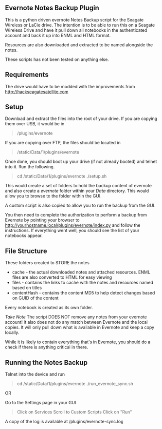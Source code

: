 Evernote Notes Backup Plugin
----------------------------

This is a python driven evernote Notes Backup script for the Seagate Wireless or LaCie drive.
The intention is to be able to run this on a Seagate Wireless Drive and have it pull down all
notebooks in the authenticated account and back it up into ENML and HTML format.

Resources are also downloaded and extracted to be named alongside the notes.

These scripts has not been tested on anything else.

Requirements
------------
The drive would have to be modded with the improvements from http://hackseagatesatellite.com

Setup
----
Download and extract the files into the root of your drive.
If you are copying them over USB, it would be in
> /plugins/evernote

If you are copying over FTP, the files should be located in
> /static/Data/1/plugins/evernote

Once done, you should boot up your drive (if not already booted) and telnet into it. Run the following.
> cd /static/Data/1/plugins/evernote
> ./setup.sh

This would create a set of folders to hold the backup content of evernote and also create a *evernote* folder within your *Data* directory. This would allow you to browse to the folder within the GUI.

A custom script is also copied to allow you to run the backup from the GUI.

You then need to complete the authorization to perform a backup from Evernote by pointing your browser to http://yourhostname.local/plugins/evernote/index.py and follow the instructions. If everything went well, you should see the list of your notebooks appear.

File Structure
--------------
These folders created to STORE the notes
* cache - the actual downloaded notes and attached resources. ENML files are also converted to HTML for easy viewing
* files - contains the links to cache with the notes and resources named based on titles
* contentHash - contains the content MD5 to help detect changes based on GUID of the content

Every notebook is created as its own folder. 

*Take Note* The script DOES NOT remove any notes from your evernote account! It also does not do any match between Evernote and the local copies. It will only pull down what is available in Evernote and keep a copy locally.

While it is likely to contain everything that's in Evernote, you should do a check if there is anything critical in there.

Running the Notes Backup
------------------------
Telnet into the device and run
> cd /static/Data/1/plugins/evernote
> ./run_evernote_sync.sh

OR

Go to the Settings page in your GUI
> Click on Services
> Scroll to Custom Scripts
> Click on "Run"

A copy of the log is available at /plugins/evernote-sync.log

